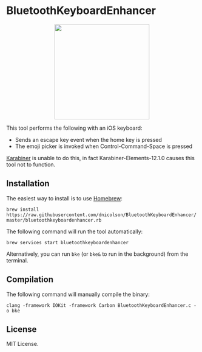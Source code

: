 # BluetoothKeyboardEnhancer

<p align="center">
  <img src="https://images-na.ssl-images-amazon.com/images/I/71t5d0fybDL._SL1500_.jpg" height="250">
</p>

This tool performs the following with an iOS keyboard:

- Sends an escape key event when the home key is pressed
- The emoji picker is invoked when Control-Command-Space is pressed

[Karabiner](https://pqrs.org/osx/karabiner/) is unable to do this, in fact Karabiner-Elements-12.1.0 causes this tool not to function.

## Installation

The easiest way to install is to use [Homebrew](https://brew.sh/):

`brew install https://raw.githubusercontent.com/dnicolson/BluetoothKeyboardEnhancer/master/bluetoothkeyboardenhancer.rb`

The following command will run the tool automatically:

`brew services start bluetoothkeyboardenhancer`

Alternatively, you can run `bke`  (or `bke&` to run in the background) from the terminal.

## Compilation

The following command will manually compile the binary:

`clang -framework IOKit -framework Carbon BluetoothKeyboardEnhancer.c -o bke`

## License

MIT License.
